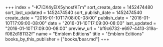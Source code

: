 +++
index = "-K7iDX4yEIX5yhosfKTm"
sort_create_date = 1452474480
sort_last_updated = 1452474540
sort_publish_date = 1452474540
create_date = "2016-01-10T17:08:00-08:00"
publish_date = "2016-01-10T17:09:00-08:00"
date = "2016-01-10T17:09:00-08:00"
last_updated = "2016-01-10T17:09:00-08:00"
preview_url = "bf9c6732-e697-4413-319a-f082d181132f"
name = "Emblem Editions"
title = "Emblem Editions"
books_by_this_publisher = ["books/bear.md"]
+++
